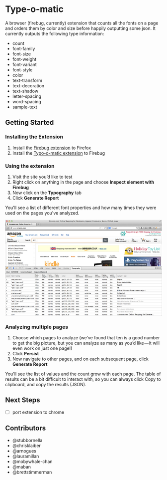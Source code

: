 Type-o-matic
============

A browser (firebug, currently) extension that counts all the fonts on a page and orders them by color and size before happily outputting some json. It currently outputs the following type information:

* count	
* font-family	
* font-size	
* font-weight	
* font-variant	
* font-style	
* color	
* text-transform	
* text-decoration	
* text-shadow	
* letter-spacing	
* word-spacing	
* sample-text

Getting Started
---------------

### Installing the Extension

1. Install the [Firebug extension](http://getfirebug.com/) to Firefox
2. Install the [Typo-o-matic extension](https://github.com/stubbornella/type-o-matic/releases/download/v0.2.1/type-o-matic-stubbornella.xpi) to Firebug


### Using the extension
1. Visit the site you’d like to test 
2. Right click on anything in the page and choose **Inspect element with Firebug**
3. Now click on the **Typography** tab
4. Click **Generate Report**

You'll see a list of different font properties and how many times they were used on the pages you've analyzed.

![A screenshot of the type-o-matic at work](img/type-o-matic-amazon.jpg)

### Analyzing multiple pages

1. Choose which pages to analyze (we’ve found that ten is a good number to get the big picture, but you can analyze as many as you’d like — it will even work on just one page!)
2. Click **Persist**
3. Now navigate to other pages, and on each subsequent page, click **Generate Report**

You'll see the list of values and the count grow with each page. The table of results can be a bit difficult to interact with, so you can always click Copy to clipboard, and copy the results (JSON).

Next Steps
----------

- [ ] port extension to chrome 

Contributors
------------
* @stubbornella
* @chrisklaiber 
* @arnogues
* @lauramillan
* @mobywhale-chan
* @maban
* @brettstimmerman
